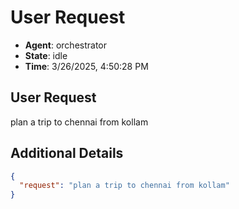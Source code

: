 # User Request

- **Agent**: orchestrator
- **State**: idle
- **Time**: 3/26/2025, 4:50:28 PM

## User Request

plan a trip to chennai from kollam

## Additional Details

```json
{
  "request": "plan a trip to chennai from kollam"
}
```

